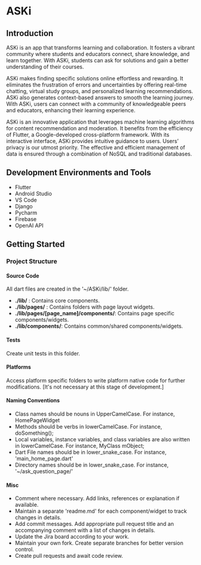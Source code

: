 # ASKi
## Introduction
ASKi is an app that transforms learning and collaboration.
It fosters a vibrant community where students and educators connect, share knowledge, and learn together.
With ASKi, students can ask for solutions and gain a better understanding of their courses.

ASKi makes finding specific solutions online effortless and rewarding.
It eliminates the frustration of errors and uncertainties by offering real-time
chatting, virtual study groups, and personalized learning recommendations.
ASKi also generates context-based answers to smooth the learning journey.
With ASKi, users can connect with a community of knowledgeable peers
and educators, enhancing their learning experience.

ASKi is an innovative application that leverages machine learning algorithms for content recommendation and moderation. It benefits from the efficiency of Flutter, a Google-developed cross-platform framework.
With its interactive interface, ASKi provides intuitive guidance to users.
Users’ privacy is our utmost priority.
The effective and efficient management of data is ensured through a combination of NoSQL and traditional databases.

## Development Environments and Tools
- Flutter
- Android Studio
- VS Code
- Django
- Pycharm
- Firebase
- OpenAI API
## Getting Started
### Project Structure
#### Source Code
All dart files are created in the '~/ASKi/lib/' folder.
- **./lib/** : Contains core components.
- **./lib/pages/** : Contains folders with page layout widgets.
- **./lib/pages/[page_name]/components/**: Contains page specific components/widgets.
- **./lib/components/**: Contains common/shared components/widgets.
#### Tests
Create unit tests in this folder.
#### Platforms
Access platform specific folders to write platform native code for further modifications.
[It's not necessary at this stage of development.]
#### Naming Conventions
- Class names should be nouns in UpperCamelCase. For instance, HomePageWidget
- Methods should be verbs in lowerCamelCase. For instance, doSomething();
- Local variables, instance variables, and class variables are also written in lowerCamelCase. For instance, MyClass mObject;
- Dart File names should be in lower_snake_case. For instance, 'main_home_page.dart'
- Directory names should be in lower_snake_case. For instance, '~/ask_question_page/'
#### Misc
- Comment where necessary. Add links, references or explanation if available.
- Maintain a separate 'readme.md' for each component/widget to track changes in details.
- Add commit messages. Add appropriate pull request title and an accompanying comment with a list of changes in details.
- Update the Jira board according to your work.
- Maintain your own fork. Create separate branches for better version control.
- Create pull requests and await code review.